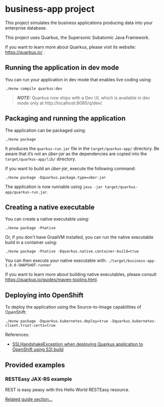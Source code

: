 # business-app project

This project simulates the business applications producing data into your
enterprise database.

This project uses Quarkus, the Supersonic Subatomic Java Framework.

If you want to learn more about Quarkus, please visit its website: https://quarkus.io/ .

## Running the application in dev mode

You can run your application in dev mode that enables live coding using:

```shell
./mvnw compile quarkus:dev
```

> **_NOTE:_**  Quarkus now ships with a Dev UI, which is available in dev mode only at http://localhost:8080/q/dev/.

## Packaging and running the application

The application can be packaged using:

```shell
./mvnw package
```

It produces the `quarkus-run.jar` file in the `target/quarkus-app/` directory.
Be aware that it’s not an _über-jar_ as the dependencies are copied into the `target/quarkus-app/lib/` directory.

If you want to build an _über-jar_, execute the following command:

```shell
./mvnw package -Dquarkus.package.type=uber-jar
```

The application is now runnable using `java -jar target/quarkus-app/quarkus-run.jar`.

## Creating a native executable

You can create a native executable using: 

```shell
./mvnw package -Pnative
```

Or, if you don't have GraalVM installed, you can run the native executable build in a container using: 

```shell
./mvnw package -Pnative -Dquarkus.native.container-build=true
```

You can then execute your native executable with: `./target/business-app-1.0.0-SNAPSHOT-runner`

If you want to learn more about building native executables, please consult https://quarkus.io/guides/maven-tooling.html.

## Deploying into OpenShift

To deploy the application using the Source-to-Image capabilities of OpenShift:

```shell
./mvnw package -Dquarkus.kubernetes.deploy=true -Dquarkus.kubernetes-client.trust-certs=true
```

References:

* [SSLHandshakeException when deploying Quarkus application to OpenShift using S2I build](https://access.redhat.com/solutions/5397941)

## Provided examples

### RESTEasy JAX-RS example

REST is easy peasy with this Hello World RESTEasy resource.

[Related guide section...](https://quarkus.io/guides/getting-started#the-jax-rs-resources)
